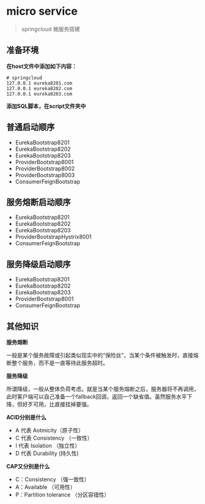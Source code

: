# micro service

> springcloud 微服务搭建

## 准备环境

**在host文件中添加如下内容：**
```
# springcloud
127.0.0.1 eureka8201.com
127.0.0.1 eureka8202.com
127.0.0.1 eureka8203.com
```

**添加SQL脚本，在script文件夹中**

## 普通启动顺序

- EurekaBootstrap8201
- EurekaBootstrap8202
- EurekaBootstrap8203
- ProviderBootstrap8001
- ProviderBootstrap8002
- ProviderBootstrap8003
- ConsumerFeignBootstrap

## 服务熔断启动顺序

- EurekaBootstrap8201
- EurekaBootstrap8202
- EurekaBootstrap8203
- ProviderBootstrapHystrix8001
- ConsumerFeignBootstrap

## 服务降级启动顺序

- EurekaBootstrap8201
- EurekaBootstrap8202
- EurekaBootstrap8203
- ProviderBootstrap8001
- ConsumerFeignBootstrap

## 其他知识

**服务熔断**

一般是某个服务故障或引起类似现实中的“保险丝”，当某个条件被触发时，直接熔断整个服务，而不是一直等待此服务超时。

**服务降级**

所谓降级，一般从整体负荷考虑。就是当某个服务熔断之后，服务器将不再调用，
此时客户端可以自己准备一个fallback回调，返回一个缺省值。虽然服务水平下降，但好歹可用，比直接挂掉要强。

**ACID分别是什么**

- A 代表 Aotmicity（原子性）
- C 代表 Consistency （一致性）
- I 代表 Isolation （独立性）
- D 代表 Durability (持久性)

**CAP又分别是什么**

- C：Consistency （强一致性）
- A：Available （可用性）
- P：Partition tolerance （分区容错性）
